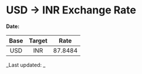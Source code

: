 # USD → INR Exchange Rate

**Date:** 

| Base | Target | Rate  |
|:----:|:------:|:-----:|
| USD  | INR    | 87.8484 |

_Last updated: _